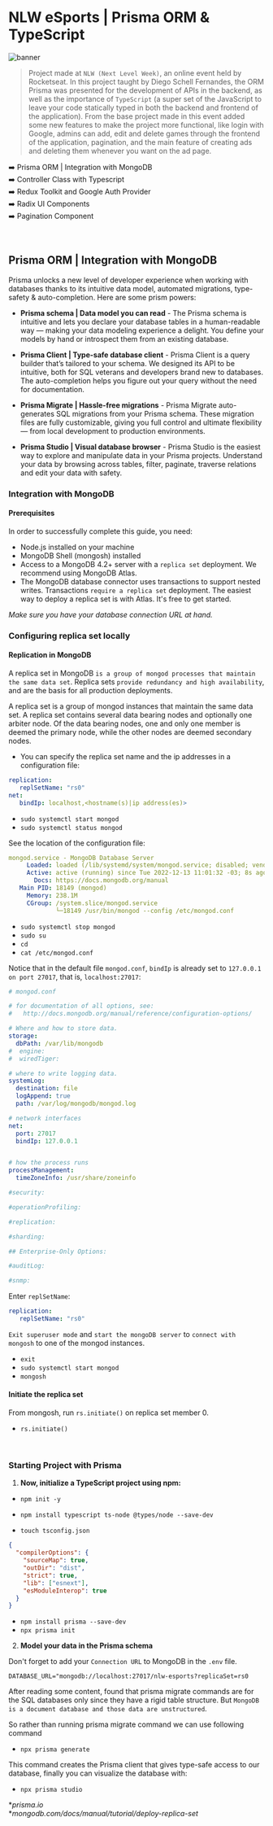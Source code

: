 # NLW eSports | Prisma ORM & TypeScript

![banner](banner.png)

> Project made at `NLW (Next Level Week)`, an online event held by Rocketseat. In this project taught by Diego Schell Fernandes,
> the ORM Prisma was presented for the development of APIs in the backend, as well as the importance of `TypeScript` (a super set of the
> JavaScript to leave your code statically typed in both the backend and frontend of the application). From the base project made in this event
> added some new features to make the project more functional, like login with Google, admins can add, edit and delete
> games through the frontend of the application, pagination, and the main feature of creating ads and deleting them whenever you want on the ad page.

:arrow_right: Prisma ORM | Integration with MongoDB <br /> 
:arrow_right: Controller Class with Typescript <br /> 
:arrow_right: Redux Toolkit and Google Auth Provider <br /> 
:arrow_right: Radix UI Components <br /> 
:arrow_right: Pagination Component <br /> 

<br />

## Prisma ORM | Integration with MongoDB

Prisma unlocks a new level of developer experience when working with databases thanks to its intuitive data model, automated migrations, type-safety & auto-completion. Here are some prism powers:

- <strong>Prisma schema | Data model you can read</strong> - The Prisma schema is intuitive and lets you declare your database tables in a human-readable way — making your data modeling experience a delight. You define your models by hand or introspect them from an existing database.
 
- <strong>Prisma Client | Type-safe database client</strong> - Prisma Client is a query builder that’s tailored to your schema. We designed its API to be intuitive, both for SQL veterans and developers brand new to databases. The auto-completion helps you figure out your query without the need for documentation.

- <strong>Prisma Migrate | Hassle-free migrations</strong> - Prisma Migrate auto-generates SQL migrations from your Prisma schema. These migration files are fully customizable, giving you full control and ultimate flexibility — from local development to production environments.

- <strong>Prisma Studio | Visual database browser</strong> - Prisma Studio is the easiest way to explore and manipulate data in your Prisma projects. Understand your data by browsing across tables, filter, paginate, traverse relations and edit your data with safety.

### Integration with MongoDB

#### Prerequisites

In order to successfully complete this guide, you need:
 - Node.js installed on your machine
 - MongoDB Shell (mongosh) installed 
 - Access to a MongoDB 4.2+ server with a `replica set` deployment. We recommend using MongoDB Atlas.
 - The MongoDB database connector uses transactions to support nested writes. Transactions `require a replica set` deployment. The easiest way to deploy a replica set is with Atlas. It's free to get started.

<i>Make sure you have your database connection URL at hand.</i> <br />

### Configuring replica set locally

#### Replication in MongoDB

A replica set in MongoDB `is a group of mongod processes that maintain the same data set`. Replica sets `provide redundancy and high availability`, and are the basis for all production deployments. 

A replica set is a group of mongod instances that maintain the same data set. A replica set contains several data bearing nodes and optionally one arbiter node. Of the data bearing nodes, one and only one member is deemed the primary node, while the other nodes are deemed secondary nodes.

 - You can specify the replica set name and the ip addresses in a configuration file:
 
```yaml
replication:
   replSetName: "rs0"
net:
   bindIp: localhost,<hostname(s)|ip address(es)>
```

 - `sudo systemctl start mongod`
 - `sudo systemctl status mongod`

See the location of the configuration file:
 
```yaml
mongod.service - MongoDB Database Server
     Loaded: loaded (/lib/systemd/system/mongod.service; disabled; vendor prese>
     Active: active (running) since Tue 2022-12-13 11:01:32 -03; 8s ago
       Docs: https://docs.mongodb.org/manual
   Main PID: 18149 (mongod)
     Memory: 238.1M
     CGroup: /system.slice/mongod.service
             └─18149 /usr/bin/mongod --config /etc/mongod.conf
```

 - `sudo systemctl stop mongod`
 - `sudo su`
 - `cd`
 - `cat /etc/mongod.conf`
 
Notice that in the default file `mongod.conf`, `bindIp` is already set to `127.0.0.1 on port 27017`, that is, `localhost:27017`:
 
```yaml
# mongod.conf

# for documentation of all options, see:
#   http://docs.mongodb.org/manual/reference/configuration-options/

# Where and how to store data.
storage:
  dbPath: /var/lib/mongodb
#  engine:
#  wiredTiger:

# where to write logging data.
systemLog:
  destination: file
  logAppend: true
  path: /var/log/mongodb/mongod.log

# network interfaces
net:
  port: 27017
  bindIp: 127.0.0.1


# how the process runs
processManagement:
  timeZoneInfo: /usr/share/zoneinfo

#security:

#operationProfiling:

#replication:

#sharding:

## Enterprise-Only Options:

#auditLog:

#snmp:
```

Enter `replSetName`:

```yaml
replication:
   replSetName: "rs0"
```

`Exit superuser mode` and `start the mongoDB server` to `connect with mongosh` to one of the mongod instances.

 - `exit`
 - `sudo systemctl start mongod`
 - `mongosh`

#### Initiate the replica set

From mongosh, run `rs.initiate()` on replica set member 0.

 - `rs.initiate()`

<br />

### Starting Project with Prisma

1. <strong>Now, initialize a TypeScript project using npm:</strong>

 - `npm init -y`
 - `npm install typescript ts-node @types/node --save-dev`

 - `touch tsconfig.json`

```json
{
  "compilerOptions": {
    "sourceMap": true,
    "outDir": "dist",
    "strict": true,
    "lib": ["esnext"],
    "esModuleInterop": true
  }
}
```

 - `npm install prisma --save-dev`
 - `npx prisma init`

2. <strong>Model your data in the Prisma schema</strong>

Don't forget to add your `Connection URL` to MongoDB in the `.env` file.

`DATABASE_URL="mongodb://localhost:27017/nlw-esports?replicaSet=rs0`

After reading some content, found that prisma migrate commands are for the SQL databases only since they have a rigid table structure. But `MongoDB is a document database and those data are unstructured`.

So rather than running prisma migrate command we can use following command

 - `npx prisma generate`

This command creates the Prisma client that gives type-safe access to our database, finally you can visualize the database with:

- `npx prisma studio`

*<i>prisma.io</i>  <br />
*<i>mongodb.com/docs/manual/tutorial/deploy-replica-set</i>  <br />
